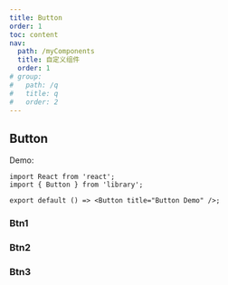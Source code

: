 ```yaml
---
title: Button
order: 1
toc: content
nav:
  path: /myComponents
  title: 自定义组件
  order: 1
# group:
#   path: /q
#   title: q
#   order: 2
---
```


## Button

Demo:

```tsx
import React from 'react';
import { Button } from 'library';

export default () => <Button title="Button Demo" />;
```

### Btn1

<code src="@/components/frontend/Button/Btn1/index.tsx" compact="true" desc="按钮1引入"></code>

### Btn2

<code src="@/components/frontend/Button/Btn2/index.tsx" compact="true" desc="按钮2引入"></code>

### Btn3

<code src="@/components/frontend/Button/Btn3/index.tsx" compact="true" desc="按钮3引入"></code>
